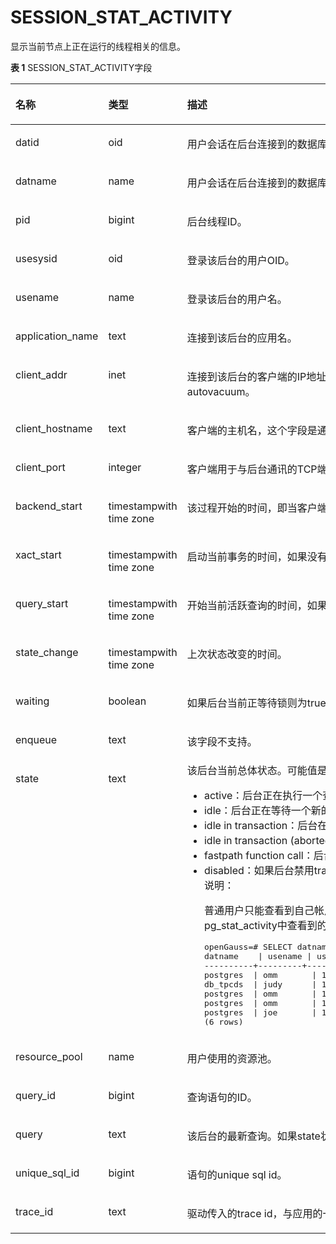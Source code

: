 # SESSION\_STAT\_ACTIVITY<a name="ZH-CN_TOPIC_0289900870"></a>

显示当前节点上正在运行的线程相关的信息。

**表 1**  SESSION\_STAT\_ACTIVITY字段

<a name="zh-cn_topic_0283137255_zh-cn_topic_0237122637_table91910335269"></a>
<table><thead align="left"><tr id="zh-cn_topic_0283137255_zh-cn_topic_0237122637_row332215337263"><th class="cellrowborder" valign="top" width="19.05%" id="mcps1.2.4.1.1"><p id="zh-cn_topic_0283137255_zh-cn_topic_0237122637_p17323183342610"><a name="zh-cn_topic_0283137255_zh-cn_topic_0237122637_p17323183342610"></a><a name="zh-cn_topic_0283137255_zh-cn_topic_0237122637_p17323183342610"></a><strong id="zh-cn_topic_0283137255_zh-cn_topic_0237122637_b1932333362615"><a name="zh-cn_topic_0283137255_zh-cn_topic_0237122637_b1932333362615"></a><a name="zh-cn_topic_0283137255_zh-cn_topic_0237122637_b1932333362615"></a>名称</strong></p>
</th>
<th class="cellrowborder" valign="top" width="25.929999999999996%" id="mcps1.2.4.1.2"><p id="zh-cn_topic_0283137255_zh-cn_topic_0237122637_p1132343362610"><a name="zh-cn_topic_0283137255_zh-cn_topic_0237122637_p1132343362610"></a><a name="zh-cn_topic_0283137255_zh-cn_topic_0237122637_p1132343362610"></a><strong id="zh-cn_topic_0283137255_zh-cn_topic_0237122637_b1732311335260"><a name="zh-cn_topic_0283137255_zh-cn_topic_0237122637_b1732311335260"></a><a name="zh-cn_topic_0283137255_zh-cn_topic_0237122637_b1732311335260"></a>类型</strong></p>
</th>
<th class="cellrowborder" valign="top" width="55.02%" id="mcps1.2.4.1.3"><p id="zh-cn_topic_0283137255_zh-cn_topic_0237122637_p832363319262"><a name="zh-cn_topic_0283137255_zh-cn_topic_0237122637_p832363319262"></a><a name="zh-cn_topic_0283137255_zh-cn_topic_0237122637_p832363319262"></a><strong id="zh-cn_topic_0283137255_zh-cn_topic_0237122637_b153231133132620"><a name="zh-cn_topic_0283137255_zh-cn_topic_0237122637_b153231133132620"></a><a name="zh-cn_topic_0283137255_zh-cn_topic_0237122637_b153231133132620"></a>描述</strong></p>
</th>
</tr>
</thead>
<tbody><tr id="zh-cn_topic_0283137255_zh-cn_topic_0237122637_row1432353322617"><td class="cellrowborder" valign="top" width="19.05%" headers="mcps1.2.4.1.1 "><p id="zh-cn_topic_0283137255_zh-cn_topic_0237122637_p332363318260"><a name="zh-cn_topic_0283137255_zh-cn_topic_0237122637_p332363318260"></a><a name="zh-cn_topic_0283137255_zh-cn_topic_0237122637_p332363318260"></a>datid</p>
</td>
<td class="cellrowborder" valign="top" width="25.929999999999996%" headers="mcps1.2.4.1.2 "><p id="zh-cn_topic_0283137255_zh-cn_topic_0237122637_p1232314333260"><a name="zh-cn_topic_0283137255_zh-cn_topic_0237122637_p1232314333260"></a><a name="zh-cn_topic_0283137255_zh-cn_topic_0237122637_p1232314333260"></a>oid</p>
</td>
<td class="cellrowborder" valign="top" width="55.02%" headers="mcps1.2.4.1.3 "><p id="zh-cn_topic_0283137255_zh-cn_topic_0237122637_p203231133162616"><a name="zh-cn_topic_0283137255_zh-cn_topic_0237122637_p203231133162616"></a><a name="zh-cn_topic_0283137255_zh-cn_topic_0237122637_p203231133162616"></a>用户会话在后台连接到的数据库OID。</p>
</td>
</tr>
<tr id="zh-cn_topic_0283137255_zh-cn_topic_0237122637_row3323333122618"><td class="cellrowborder" valign="top" width="19.05%" headers="mcps1.2.4.1.1 "><p id="zh-cn_topic_0283137255_zh-cn_topic_0237122637_p1032433316269"><a name="zh-cn_topic_0283137255_zh-cn_topic_0237122637_p1032433316269"></a><a name="zh-cn_topic_0283137255_zh-cn_topic_0237122637_p1032433316269"></a>datname</p>
</td>
<td class="cellrowborder" valign="top" width="25.929999999999996%" headers="mcps1.2.4.1.2 "><p id="zh-cn_topic_0283137255_zh-cn_topic_0237122637_p33242033162615"><a name="zh-cn_topic_0283137255_zh-cn_topic_0237122637_p33242033162615"></a><a name="zh-cn_topic_0283137255_zh-cn_topic_0237122637_p33242033162615"></a>name</p>
</td>
<td class="cellrowborder" valign="top" width="55.02%" headers="mcps1.2.4.1.3 "><p id="zh-cn_topic_0283137255_zh-cn_topic_0237122637_p18324143313264"><a name="zh-cn_topic_0283137255_zh-cn_topic_0237122637_p18324143313264"></a><a name="zh-cn_topic_0283137255_zh-cn_topic_0237122637_p18324143313264"></a>用户会话在后台连接到的数据库名称。</p>
</td>
</tr>
<tr id="zh-cn_topic_0283137255_zh-cn_topic_0237122637_row1832463382615"><td class="cellrowborder" valign="top" width="19.05%" headers="mcps1.2.4.1.1 "><p id="zh-cn_topic_0283137255_zh-cn_topic_0237122637_p123241633182618"><a name="zh-cn_topic_0283137255_zh-cn_topic_0237122637_p123241633182618"></a><a name="zh-cn_topic_0283137255_zh-cn_topic_0237122637_p123241633182618"></a>pid</p>
</td>
<td class="cellrowborder" valign="top" width="25.929999999999996%" headers="mcps1.2.4.1.2 "><p id="zh-cn_topic_0283137255_zh-cn_topic_0237122637_p632420335266"><a name="zh-cn_topic_0283137255_zh-cn_topic_0237122637_p632420335266"></a><a name="zh-cn_topic_0283137255_zh-cn_topic_0237122637_p632420335266"></a>bigint</p>
</td>
<td class="cellrowborder" valign="top" width="55.02%" headers="mcps1.2.4.1.3 "><p id="zh-cn_topic_0283137255_zh-cn_topic_0237122637_p103241331264"><a name="zh-cn_topic_0283137255_zh-cn_topic_0237122637_p103241331264"></a><a name="zh-cn_topic_0283137255_zh-cn_topic_0237122637_p103241331264"></a>后台线程ID。</p>
</td>
</tr>
<tr id="zh-cn_topic_0283137255_zh-cn_topic_0237122637_row2324183352611"><td class="cellrowborder" valign="top" width="19.05%" headers="mcps1.2.4.1.1 "><p id="zh-cn_topic_0283137255_zh-cn_topic_0237122637_p732403313268"><a name="zh-cn_topic_0283137255_zh-cn_topic_0237122637_p732403313268"></a><a name="zh-cn_topic_0283137255_zh-cn_topic_0237122637_p732403313268"></a>usesysid</p>
</td>
<td class="cellrowborder" valign="top" width="25.929999999999996%" headers="mcps1.2.4.1.2 "><p id="zh-cn_topic_0283137255_zh-cn_topic_0237122637_p7324193312610"><a name="zh-cn_topic_0283137255_zh-cn_topic_0237122637_p7324193312610"></a><a name="zh-cn_topic_0283137255_zh-cn_topic_0237122637_p7324193312610"></a>oid</p>
</td>
<td class="cellrowborder" valign="top" width="55.02%" headers="mcps1.2.4.1.3 "><p id="zh-cn_topic_0283137255_zh-cn_topic_0237122637_p163251633122616"><a name="zh-cn_topic_0283137255_zh-cn_topic_0237122637_p163251633122616"></a><a name="zh-cn_topic_0283137255_zh-cn_topic_0237122637_p163251633122616"></a>登录该后台的用户OID。</p>
</td>
</tr>
<tr id="zh-cn_topic_0283137255_zh-cn_topic_0237122637_row7325833142618"><td class="cellrowborder" valign="top" width="19.05%" headers="mcps1.2.4.1.1 "><p id="zh-cn_topic_0283137255_zh-cn_topic_0237122637_p133251033182611"><a name="zh-cn_topic_0283137255_zh-cn_topic_0237122637_p133251033182611"></a><a name="zh-cn_topic_0283137255_zh-cn_topic_0237122637_p133251033182611"></a>usename</p>
</td>
<td class="cellrowborder" valign="top" width="25.929999999999996%" headers="mcps1.2.4.1.2 "><p id="zh-cn_topic_0283137255_zh-cn_topic_0237122637_p10325183302617"><a name="zh-cn_topic_0283137255_zh-cn_topic_0237122637_p10325183302617"></a><a name="zh-cn_topic_0283137255_zh-cn_topic_0237122637_p10325183302617"></a>name</p>
</td>
<td class="cellrowborder" valign="top" width="55.02%" headers="mcps1.2.4.1.3 "><p id="zh-cn_topic_0283137255_zh-cn_topic_0237122637_p14325153352610"><a name="zh-cn_topic_0283137255_zh-cn_topic_0237122637_p14325153352610"></a><a name="zh-cn_topic_0283137255_zh-cn_topic_0237122637_p14325153352610"></a>登录该后台的用户名。</p>
</td>
</tr>
<tr id="zh-cn_topic_0283137255_zh-cn_topic_0237122637_row163259338261"><td class="cellrowborder" valign="top" width="19.05%" headers="mcps1.2.4.1.1 "><p id="zh-cn_topic_0283137255_zh-cn_topic_0237122637_p6325163319265"><a name="zh-cn_topic_0283137255_zh-cn_topic_0237122637_p6325163319265"></a><a name="zh-cn_topic_0283137255_zh-cn_topic_0237122637_p6325163319265"></a>application_name</p>
</td>
<td class="cellrowborder" valign="top" width="25.929999999999996%" headers="mcps1.2.4.1.2 "><p id="zh-cn_topic_0283137255_zh-cn_topic_0237122637_p7325203382619"><a name="zh-cn_topic_0283137255_zh-cn_topic_0237122637_p7325203382619"></a><a name="zh-cn_topic_0283137255_zh-cn_topic_0237122637_p7325203382619"></a>text</p>
</td>
<td class="cellrowborder" valign="top" width="55.02%" headers="mcps1.2.4.1.3 "><p id="zh-cn_topic_0283137255_zh-cn_topic_0237122637_p1532563372610"><a name="zh-cn_topic_0283137255_zh-cn_topic_0237122637_p1532563372610"></a><a name="zh-cn_topic_0283137255_zh-cn_topic_0237122637_p1532563372610"></a>连接到该后台的应用名。</p>
</td>
</tr>
<tr id="zh-cn_topic_0283137255_zh-cn_topic_0237122637_row17325203322611"><td class="cellrowborder" valign="top" width="19.05%" headers="mcps1.2.4.1.1 "><p id="zh-cn_topic_0283137255_zh-cn_topic_0237122637_p1232673382611"><a name="zh-cn_topic_0283137255_zh-cn_topic_0237122637_p1232673382611"></a><a name="zh-cn_topic_0283137255_zh-cn_topic_0237122637_p1232673382611"></a>client_addr</p>
</td>
<td class="cellrowborder" valign="top" width="25.929999999999996%" headers="mcps1.2.4.1.2 "><p id="zh-cn_topic_0283137255_zh-cn_topic_0237122637_p7326193322612"><a name="zh-cn_topic_0283137255_zh-cn_topic_0237122637_p7326193322612"></a><a name="zh-cn_topic_0283137255_zh-cn_topic_0237122637_p7326193322612"></a>inet</p>
</td>
<td class="cellrowborder" valign="top" width="55.02%" headers="mcps1.2.4.1.3 "><p id="zh-cn_topic_0283137255_zh-cn_topic_0237122637_p1232617338265"><a name="zh-cn_topic_0283137255_zh-cn_topic_0237122637_p1232617338265"></a><a name="zh-cn_topic_0283137255_zh-cn_topic_0237122637_p1232617338265"></a>连接到该后台的客户端的IP地址。如果此字段是null，它表明通过服务器机器上UNIX套接字连接客户端或者这是内部进程，如autovacuum。</p>
</td>
</tr>
<tr id="zh-cn_topic_0283137255_zh-cn_topic_0237122637_row9326233182616"><td class="cellrowborder" valign="top" width="19.05%" headers="mcps1.2.4.1.1 "><p id="zh-cn_topic_0283137255_zh-cn_topic_0237122637_p17326153315267"><a name="zh-cn_topic_0283137255_zh-cn_topic_0237122637_p17326153315267"></a><a name="zh-cn_topic_0283137255_zh-cn_topic_0237122637_p17326153315267"></a>client_hostname</p>
</td>
<td class="cellrowborder" valign="top" width="25.929999999999996%" headers="mcps1.2.4.1.2 "><p id="zh-cn_topic_0283137255_zh-cn_topic_0237122637_p232616333263"><a name="zh-cn_topic_0283137255_zh-cn_topic_0237122637_p232616333263"></a><a name="zh-cn_topic_0283137255_zh-cn_topic_0237122637_p232616333263"></a>text</p>
</td>
<td class="cellrowborder" valign="top" width="55.02%" headers="mcps1.2.4.1.3 "><p id="zh-cn_topic_0283137255_zh-cn_topic_0237122637_p5326163372610"><a name="zh-cn_topic_0283137255_zh-cn_topic_0237122637_p5326163372610"></a><a name="zh-cn_topic_0283137255_zh-cn_topic_0237122637_p5326163372610"></a>客户端的主机名，这个字段是通过client_addr的反向DNS查找得到。这个字段只有在启动log_hostname且使用IP连接时才非空。</p>
</td>
</tr>
<tr id="zh-cn_topic_0283137255_zh-cn_topic_0237122637_row332716337265"><td class="cellrowborder" valign="top" width="19.05%" headers="mcps1.2.4.1.1 "><p id="zh-cn_topic_0283137255_zh-cn_topic_0237122637_p73271833192615"><a name="zh-cn_topic_0283137255_zh-cn_topic_0237122637_p73271833192615"></a><a name="zh-cn_topic_0283137255_zh-cn_topic_0237122637_p73271833192615"></a>client_port</p>
</td>
<td class="cellrowborder" valign="top" width="25.929999999999996%" headers="mcps1.2.4.1.2 "><p id="zh-cn_topic_0283137255_zh-cn_topic_0237122637_p6327733182619"><a name="zh-cn_topic_0283137255_zh-cn_topic_0237122637_p6327733182619"></a><a name="zh-cn_topic_0283137255_zh-cn_topic_0237122637_p6327733182619"></a>integer</p>
</td>
<td class="cellrowborder" valign="top" width="55.02%" headers="mcps1.2.4.1.3 "><p id="zh-cn_topic_0283137255_zh-cn_topic_0237122637_p632743319261"><a name="zh-cn_topic_0283137255_zh-cn_topic_0237122637_p632743319261"></a><a name="zh-cn_topic_0283137255_zh-cn_topic_0237122637_p632743319261"></a>客户端用于与后台通讯的TCP端口号，如果使用Unix套接字，则为-1。</p>
</td>
</tr>
<tr id="zh-cn_topic_0283137255_zh-cn_topic_0237122637_row8327233172611"><td class="cellrowborder" valign="top" width="19.05%" headers="mcps1.2.4.1.1 "><p id="zh-cn_topic_0283137255_zh-cn_topic_0237122637_p16327733112612"><a name="zh-cn_topic_0283137255_zh-cn_topic_0237122637_p16327733112612"></a><a name="zh-cn_topic_0283137255_zh-cn_topic_0237122637_p16327733112612"></a>backend_start</p>
</td>
<td class="cellrowborder" valign="top" width="25.929999999999996%" headers="mcps1.2.4.1.2 "><p id="zh-cn_topic_0283137255_zh-cn_topic_0237122637_p132713322615"><a name="zh-cn_topic_0283137255_zh-cn_topic_0237122637_p132713322615"></a><a name="zh-cn_topic_0283137255_zh-cn_topic_0237122637_p132713322615"></a>timestampwith time zone</p>
</td>
<td class="cellrowborder" valign="top" width="55.02%" headers="mcps1.2.4.1.3 "><p id="zh-cn_topic_0283137255_zh-cn_topic_0237122637_p14328233172615"><a name="zh-cn_topic_0283137255_zh-cn_topic_0237122637_p14328233172615"></a><a name="zh-cn_topic_0283137255_zh-cn_topic_0237122637_p14328233172615"></a>该过程开始的时间，即当客户端连接服务器时间。</p>
</td>
</tr>
<tr id="zh-cn_topic_0283137255_zh-cn_topic_0237122637_row2328033132618"><td class="cellrowborder" valign="top" width="19.05%" headers="mcps1.2.4.1.1 "><p id="zh-cn_topic_0283137255_zh-cn_topic_0237122637_p1132873312617"><a name="zh-cn_topic_0283137255_zh-cn_topic_0237122637_p1132873312617"></a><a name="zh-cn_topic_0283137255_zh-cn_topic_0237122637_p1132873312617"></a>xact_start</p>
</td>
<td class="cellrowborder" valign="top" width="25.929999999999996%" headers="mcps1.2.4.1.2 "><p id="zh-cn_topic_0283137255_zh-cn_topic_0237122637_p432883332618"><a name="zh-cn_topic_0283137255_zh-cn_topic_0237122637_p432883332618"></a><a name="zh-cn_topic_0283137255_zh-cn_topic_0237122637_p432883332618"></a>timestampwith time zone</p>
</td>
<td class="cellrowborder" valign="top" width="55.02%" headers="mcps1.2.4.1.3 "><p id="zh-cn_topic_0283137255_zh-cn_topic_0237122637_p2032893302616"><a name="zh-cn_topic_0283137255_zh-cn_topic_0237122637_p2032893302616"></a><a name="zh-cn_topic_0283137255_zh-cn_topic_0237122637_p2032893302616"></a>启动当前事务的时间，如果没有事务是活跃的，则为null。如果当前查询是首个事务，则这列等同于query_start列。</p>
</td>
</tr>
<tr id="zh-cn_topic_0283137255_zh-cn_topic_0237122637_row1132833320265"><td class="cellrowborder" valign="top" width="19.05%" headers="mcps1.2.4.1.1 "><p id="zh-cn_topic_0283137255_zh-cn_topic_0237122637_p183281633112618"><a name="zh-cn_topic_0283137255_zh-cn_topic_0237122637_p183281633112618"></a><a name="zh-cn_topic_0283137255_zh-cn_topic_0237122637_p183281633112618"></a>query_start</p>
</td>
<td class="cellrowborder" valign="top" width="25.929999999999996%" headers="mcps1.2.4.1.2 "><p id="zh-cn_topic_0283137255_zh-cn_topic_0237122637_p1632843352612"><a name="zh-cn_topic_0283137255_zh-cn_topic_0237122637_p1632843352612"></a><a name="zh-cn_topic_0283137255_zh-cn_topic_0237122637_p1632843352612"></a>timestampwith time zone</p>
</td>
<td class="cellrowborder" valign="top" width="55.02%" headers="mcps1.2.4.1.3 "><p id="zh-cn_topic_0283137255_zh-cn_topic_0237122637_p11328113322619"><a name="zh-cn_topic_0283137255_zh-cn_topic_0237122637_p11328113322619"></a><a name="zh-cn_topic_0283137255_zh-cn_topic_0237122637_p11328113322619"></a>开始当前活跃查询的时间，如果state的值不是active，则这个值是上一个查询的开始时间。</p>
</td>
</tr>
<tr id="zh-cn_topic_0283137255_zh-cn_topic_0237122637_row1328533112617"><td class="cellrowborder" valign="top" width="19.05%" headers="mcps1.2.4.1.1 "><p id="zh-cn_topic_0283137255_zh-cn_topic_0237122637_p15328113319262"><a name="zh-cn_topic_0283137255_zh-cn_topic_0237122637_p15328113319262"></a><a name="zh-cn_topic_0283137255_zh-cn_topic_0237122637_p15328113319262"></a>state_change</p>
</td>
<td class="cellrowborder" valign="top" width="25.929999999999996%" headers="mcps1.2.4.1.2 "><p id="zh-cn_topic_0283137255_zh-cn_topic_0237122637_p13294333266"><a name="zh-cn_topic_0283137255_zh-cn_topic_0237122637_p13294333266"></a><a name="zh-cn_topic_0283137255_zh-cn_topic_0237122637_p13294333266"></a>timestampwith time zone</p>
</td>
<td class="cellrowborder" valign="top" width="55.02%" headers="mcps1.2.4.1.3 "><p id="zh-cn_topic_0283137255_zh-cn_topic_0237122637_p7329133122620"><a name="zh-cn_topic_0283137255_zh-cn_topic_0237122637_p7329133122620"></a><a name="zh-cn_topic_0283137255_zh-cn_topic_0237122637_p7329133122620"></a>上次状态改变的时间。</p>
</td>
</tr>
<tr id="zh-cn_topic_0283137255_zh-cn_topic_0237122637_row1832983302617"><td class="cellrowborder" valign="top" width="19.05%" headers="mcps1.2.4.1.1 "><p id="zh-cn_topic_0283137255_zh-cn_topic_0237122637_p43305335268"><a name="zh-cn_topic_0283137255_zh-cn_topic_0237122637_p43305335268"></a><a name="zh-cn_topic_0283137255_zh-cn_topic_0237122637_p43305335268"></a>waiting</p>
</td>
<td class="cellrowborder" valign="top" width="25.929999999999996%" headers="mcps1.2.4.1.2 "><p id="zh-cn_topic_0283137255_zh-cn_topic_0237122637_p333093318263"><a name="zh-cn_topic_0283137255_zh-cn_topic_0237122637_p333093318263"></a><a name="zh-cn_topic_0283137255_zh-cn_topic_0237122637_p333093318263"></a>boolean</p>
</td>
<td class="cellrowborder" valign="top" width="55.02%" headers="mcps1.2.4.1.3 "><p id="zh-cn_topic_0283137255_zh-cn_topic_0237122637_p20330113310266"><a name="zh-cn_topic_0283137255_zh-cn_topic_0237122637_p20330113310266"></a><a name="zh-cn_topic_0283137255_zh-cn_topic_0237122637_p20330113310266"></a>如果后台当前正等待锁则为true。</p>
</td>
</tr>
<tr id="zh-cn_topic_0283137255_zh-cn_topic_0237122637_row733093313267"><td class="cellrowborder" valign="top" width="19.05%" headers="mcps1.2.4.1.1 "><p id="zh-cn_topic_0283137255_zh-cn_topic_0237122637_p133301733192615"><a name="zh-cn_topic_0283137255_zh-cn_topic_0237122637_p133301733192615"></a><a name="zh-cn_topic_0283137255_zh-cn_topic_0237122637_p133301733192615"></a>enqueue</p>
</td>
<td class="cellrowborder" valign="top" width="25.929999999999996%" headers="mcps1.2.4.1.2 "><p id="zh-cn_topic_0283137255_zh-cn_topic_0237122637_p1833083392610"><a name="zh-cn_topic_0283137255_zh-cn_topic_0237122637_p1833083392610"></a><a name="zh-cn_topic_0283137255_zh-cn_topic_0237122637_p1833083392610"></a>text</p>
</td>
<td class="cellrowborder" valign="top" width="55.02%" headers="mcps1.2.4.1.3 "><p id="zh-cn_topic_0283137255_p1846712271212"><a name="zh-cn_topic_0283137255_p1846712271212"></a><a name="zh-cn_topic_0283137255_p1846712271212"></a>该字段不支持。</p>
</td>
</tr>
<tr id="zh-cn_topic_0283137255_zh-cn_topic_0237122637_row1733163315267"><td class="cellrowborder" valign="top" width="19.05%" headers="mcps1.2.4.1.1 "><p id="zh-cn_topic_0283137255_zh-cn_topic_0237122637_p14331833132613"><a name="zh-cn_topic_0283137255_zh-cn_topic_0237122637_p14331833132613"></a><a name="zh-cn_topic_0283137255_zh-cn_topic_0237122637_p14331833132613"></a>state</p>
</td>
<td class="cellrowborder" valign="top" width="25.929999999999996%" headers="mcps1.2.4.1.2 "><p id="zh-cn_topic_0283137255_zh-cn_topic_0237122637_p133314338262"><a name="zh-cn_topic_0283137255_zh-cn_topic_0237122637_p133314338262"></a><a name="zh-cn_topic_0283137255_zh-cn_topic_0237122637_p133314338262"></a>text</p>
</td>
<td class="cellrowborder" valign="top" width="55.02%" headers="mcps1.2.4.1.3 "><div class="p" id="zh-cn_topic_0283137255_zh-cn_topic_0237122637_p7331133182619"><a name="zh-cn_topic_0283137255_zh-cn_topic_0237122637_p7331133182619"></a><a name="zh-cn_topic_0283137255_zh-cn_topic_0237122637_p7331133182619"></a>该后台当前总体状态。可能值是：<a name="zh-cn_topic_0283137255_zh-cn_topic_0237122637_ul10331103302614"></a><a name="zh-cn_topic_0283137255_zh-cn_topic_0237122637_ul10331103302614"></a><ul id="zh-cn_topic_0283137255_zh-cn_topic_0237122637_ul10331103302614"><li>active：后台正在执行一个查询。</li><li>idle：后台正在等待一个新的客户端命令。</li><li>idle in transaction：后台在事务中，但是目前无法执行查询。</li><li>idle in transaction (aborted)：这个状态除说明事务中有某个语句导致了错误外，类似于idle in transaction</li><li>fastpath function call：后台正在执行一个fast-path函数。</li><li>disabled：如果后台禁用track_activities，则报告这个状态。<div class="note" id="zh-cn_topic_0283137255_zh-cn_topic_0237122637_note17731530182016"><a name="zh-cn_topic_0283137255_zh-cn_topic_0237122637_note17731530182016"></a><a name="zh-cn_topic_0283137255_zh-cn_topic_0237122637_note17731530182016"></a><span class="notetitle"> 说明： </span><div class="notebody"><p id="zh-cn_topic_0283137255_zh-cn_topic_0237122637_p83328331263"><a name="zh-cn_topic_0283137255_zh-cn_topic_0237122637_p83328331263"></a><a name="zh-cn_topic_0283137255_zh-cn_topic_0237122637_p83328331263"></a>普通用户只能查看到自己帐户所对应的会话状态。即其他帐户的state信息为空。例如以judy用户连接数据库后，在pg_stat_activity中查看到的普通用户joe及初始用户omm的stat信息为空。</p>
<pre class="screen" id="zh-cn_topic_0283137255_screen1919115395114"><a name="zh-cn_topic_0283137255_screen1919115395114"></a><a name="zh-cn_topic_0283137255_screen1919115395114"></a>openGauss=# SELECT datname, usename, usesysid,state,pid FROM pg_stat_activity;
datname    | usename | usesysid | state    |       pid
----------+---------+----------+--------+-----------------postgres  | omm       | 10       |        |139968752121616
postgres  | omm       | 10       |        |139968903116560
db_tpcds  | judy      | 16398    | active |139968391403280
postgres  | omm       | 10       |          |139968643069712
postgres  | omm       | 10       |        |139968680818448
postgres  | joe       | 16390    |        |139968563377936
(6 rows)</pre>
</div></div>
</li></ul>
</div>
</td>
</tr>
<tr id="zh-cn_topic_0283137255_zh-cn_topic_0237122637_row6332833132615"><td class="cellrowborder" valign="top" width="19.05%" headers="mcps1.2.4.1.1 "><p id="zh-cn_topic_0283137255_zh-cn_topic_0237122637_p11333193392615"><a name="zh-cn_topic_0283137255_zh-cn_topic_0237122637_p11333193392615"></a><a name="zh-cn_topic_0283137255_zh-cn_topic_0237122637_p11333193392615"></a>resource_pool</p>
</td>
<td class="cellrowborder" valign="top" width="25.929999999999996%" headers="mcps1.2.4.1.2 "><p id="zh-cn_topic_0283137255_zh-cn_topic_0237122637_p1333317335265"><a name="zh-cn_topic_0283137255_zh-cn_topic_0237122637_p1333317335265"></a><a name="zh-cn_topic_0283137255_zh-cn_topic_0237122637_p1333317335265"></a>name</p>
</td>
<td class="cellrowborder" valign="top" width="55.02%" headers="mcps1.2.4.1.3 "><p id="zh-cn_topic_0283137255_zh-cn_topic_0237122637_p14333153302620"><a name="zh-cn_topic_0283137255_zh-cn_topic_0237122637_p14333153302620"></a><a name="zh-cn_topic_0283137255_zh-cn_topic_0237122637_p14333153302620"></a>用户使用的资源池。</p>
</td>
</tr>
<tr id="zh-cn_topic_0283137255_zh-cn_topic_0237122637_row1533303322610"><td class="cellrowborder" valign="top" width="19.05%" headers="mcps1.2.4.1.1 "><p id="zh-cn_topic_0283137255_zh-cn_topic_0237122637_p113331733152612"><a name="zh-cn_topic_0283137255_zh-cn_topic_0237122637_p113331733152612"></a><a name="zh-cn_topic_0283137255_zh-cn_topic_0237122637_p113331733152612"></a>query_id</p>
</td>
<td class="cellrowborder" valign="top" width="25.929999999999996%" headers="mcps1.2.4.1.2 "><p id="zh-cn_topic_0283137255_zh-cn_topic_0237122637_p1233383319263"><a name="zh-cn_topic_0283137255_zh-cn_topic_0237122637_p1233383319263"></a><a name="zh-cn_topic_0283137255_zh-cn_topic_0237122637_p1233383319263"></a>bigint</p>
</td>
<td class="cellrowborder" valign="top" width="55.02%" headers="mcps1.2.4.1.3 "><p id="zh-cn_topic_0283137255_zh-cn_topic_0237122637_p15333633142610"><a name="zh-cn_topic_0283137255_zh-cn_topic_0237122637_p15333633142610"></a><a name="zh-cn_topic_0283137255_zh-cn_topic_0237122637_p15333633142610"></a>查询语句的ID。</p>
</td>
</tr>
<tr id="zh-cn_topic_0283137255_zh-cn_topic_0237122637_row1533343322611"><td class="cellrowborder" valign="top" width="19.05%" headers="mcps1.2.4.1.1 "><p id="zh-cn_topic_0283137255_zh-cn_topic_0237122637_p9333433192617"><a name="zh-cn_topic_0283137255_zh-cn_topic_0237122637_p9333433192617"></a><a name="zh-cn_topic_0283137255_zh-cn_topic_0237122637_p9333433192617"></a>query</p>
</td>
<td class="cellrowborder" valign="top" width="25.929999999999996%" headers="mcps1.2.4.1.2 "><p id="zh-cn_topic_0283137255_zh-cn_topic_0237122637_p1633363322614"><a name="zh-cn_topic_0283137255_zh-cn_topic_0237122637_p1633363322614"></a><a name="zh-cn_topic_0283137255_zh-cn_topic_0237122637_p1633363322614"></a>text</p>
</td>
<td class="cellrowborder" valign="top" width="55.02%" headers="mcps1.2.4.1.3 "><p id="zh-cn_topic_0283137255_zh-cn_topic_0237122637_p1233443320267"><a name="zh-cn_topic_0283137255_zh-cn_topic_0237122637_p1233443320267"></a><a name="zh-cn_topic_0283137255_zh-cn_topic_0237122637_p1233443320267"></a>该后台的最新查询。如果state状态是active（活跃的），此字段显示当前正在执行的查询。所有其他情况表示上一个查询。</p>
</td>
</tr>
<tr id="row179258132818"><td class="cellrowborder" valign="top" width="19.05%" headers="mcps1.2.4.1.1 "><p id="p1091258182815"><a name="p1091258182815"></a><a name="p1091258182815"></a>unique_sql_id</p>
</td>
<td class="cellrowborder" valign="top" width="25.929999999999996%" headers="mcps1.2.4.1.2 "><p id="p1691858142814"><a name="p1691858142814"></a><a name="p1691858142814"></a>bigint</p>
</td>
<td class="cellrowborder" valign="top" width="55.02%" headers="mcps1.2.4.1.3 "><p id="p139165810282"><a name="p139165810282"></a><a name="p139165810282"></a>语句的unique sql id。</p>
</td>
</tr>
<tr id="row99061851103815"><td class="cellrowborder" valign="top" width="19.05%" headers="mcps1.2.4.1.1 "><p id="p2907135123818"><a name="p2907135123818"></a><a name="p2907135123818"></a>trace_id</p>
</td>
<td class="cellrowborder" valign="top" width="25.929999999999996%" headers="mcps1.2.4.1.2 "><p id="p790705120388"><a name="p790705120388"></a><a name="p790705120388"></a>text</p>
</td>
<td class="cellrowborder" valign="top" width="55.02%" headers="mcps1.2.4.1.3 "><p id="p690785119384"><a name="p690785119384"></a><a name="p690785119384"></a>驱动传入的trace id，与应用的一次请求相关联。</p>
</td>
</tr>
</tbody>
</table>
